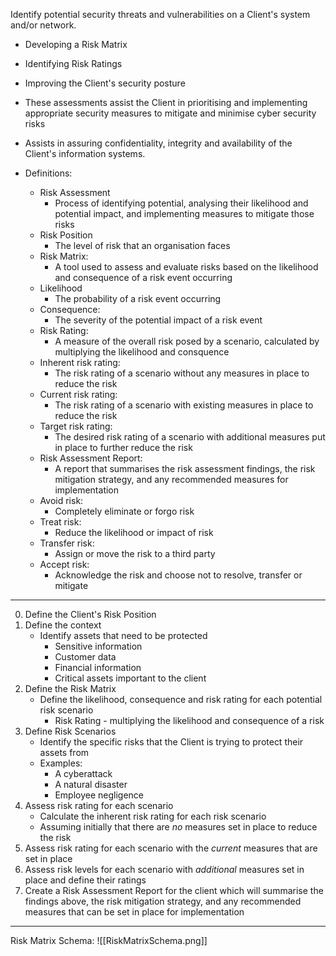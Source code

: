 
Identify potential security threats and vulnerabilities on a Client's system and/or network.

- Developing a Risk Matrix
- Identifying Risk Ratings
- Improving the Client's security posture
- These assessments assist the Client in prioritising and implementing appropriate security measures to mitigate and minimise cyber security risks
- Assists in assuring confidentiality, integrity and availability of the Client's information systems.

- Definitions:
	- Risk Assessment
		- Process of identifying potential, analysing their likelihood and potential impact, and implementing measures to mitigate those risks
	- Risk Position
		- The level of risk that an organisation faces
	- Risk Matrix:
		- A tool used to assess and evaluate risks based on the likelihood and consequence of a risk event occurring
	- Likelihood
		- The probability of a risk event occurring
	- Consequence:
		- The severity of the potential impact of a risk event
	- Risk Rating:
		- A measure of the overall risk posed by a scenario, calculated by multiplying the likelihood and consquence
	- Inherent risk rating:
		- The risk rating of a scenario without any measures in place to reduce the risk
	- Current risk rating:
		- The risk rating of a scenario with existing measures in place to reduce the risk
	- Target risk rating:
		- The desired risk rating of a scenario with additional measures put in place to further reduce the risk
	- Risk Assessment Report:
		- A report that summarises the risk assessment findings, the risk mitigation strategy, and any recommended measures for implementation
	- Avoid risk:
		- Completely eliminate or forgo risk
	- Treat risk:
		- Reduce the likelihood or impact of risk
	- Transfer risk:
		- Assign or move the risk to a third party
	- Accept risk:
		- Acknowledge the risk and choose not to resolve, transfer or mitigate
-------------------------------------------------------------------------
0. Define the Client's Risk Position
1. Define the context
	- Identify assets that need to be protected
		- Sensitive information
		- Customer data
		- Financial information
		- Critical assets important to the client
2. Define the Risk Matrix
	- Define the likelihood, consequence and risk rating for each potential risk scenario
		- Risk Rating - multiplying the likelihood and consequence of a risk
3. Define Risk Scenarios
	- Identify the specific risks that the Client is trying to protect their assets from
	- Examples:
		- A cyberattack
		- A natural disaster
		- Employee negligence
4. Assess risk rating for each scenario
	- Calculate the inherent risk rating for each risk scenario
	- Assuming initially that there are *no* measures set in place to reduce the risk
5. Assess risk rating for each scenario with the *current* measures that are set in place
6. Assess risk levels for each scenario with *additional* measures set in place and define their ratings
7. Create a Risk Assessment Report for the client which will summarise the findings above, the risk mitigation strategy, and any recommended measures that can be set in place for implementation
-------------------------------------------------------------------------
Risk Matrix Schema:
![[RiskMatrixSchema.png]]